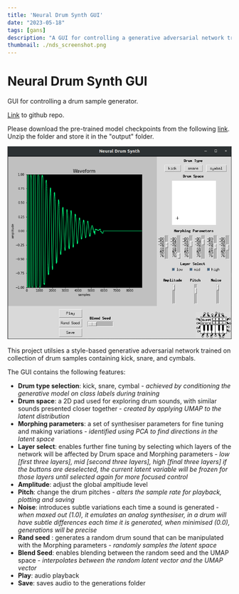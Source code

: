```yaml
---
title: 'Neural Drum Synth GUI'
date: "2023-05-18"
tags: [gans]
description: "A GUI for controlling a generative adversarial network trained on drum samples"
thumbnail: ./nds_screenshot.png
---
```


# Neural Drum Synth GUI
GUI for controlling a drum sample generator.

[Link](https://github.com/jake-drysdale/neuraldrumsynth_gui) to github repo.

Please download the pre-trained model checkpoints from the following [link](https://drive.google.com/file/d/1YePxWx2zeJFqEOxOD9k15juVBPHh84bb/view?usp=drive_link).
Unzip the folder and store it in the "output" folder.

![nds_screenshot](./nds_screenshot.png)

This project utilsies a style-based generative adversarial network trained on collection of drum samples containing kick, snare, and cymbals.

The GUI contains the following features:

* __Drum type selection__: kick, snare, cymbal - _achieved by conditioning the generative model on class labels during training_
* __Drum space__: a 2D pad used for exploring drum sounds, with similar sounds presented closer together - _created by applying UMAP to the latent distribution_
* __Morphing parameters__: a set of synthesiser parameters for fine tuning and making variations - _identified using PCA to find directions in the latent space_
* __Layer select__: enables further fine tuning by selecting which layers of the network will be affected by Drum space and Morphing parameters - _low [first three layers], mid [second three layers], high [final three layers] if the buttons are deselected, the current latent variable will be frozen for those layers until selected again for more focused control_  
* __Amplitude__: adjust the global ampltiude level
* __Pitch__: change the drum pitches - _alters the sample rate for playback, plotting and saving_ 
* __Noise__: introduces subtle variations each time a sound is generated - _when maxed out (1.0), it emulates an analog synthesiser, in a drum will have subtle differences each time it is generated, when minimised (0.0), generations will be precise_
* __Rand seed__ : generates a random drum sound that can be manipulated with the Morphing parameters - _randomly samples the latent space_
* __Blend Seed__: enables blending between the random seed and the UMAP space - _interpolates between the random latent vector and the UMAP vector_
* __Play__: audio playback
* __Save__: saves audio to the generations folder
